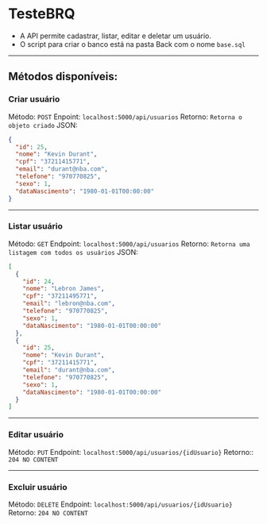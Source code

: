 # TesteBRQ

- A API permite cadastrar, listar, editar e deletar um usuário.
- O script para criar o banco está na pasta Back com o nome `base.sql`

---

## Métodos disponíveis:

### Criar usuário
Método: `POST`
Enpoint: `localhost:5000/api/usuarios`
Retorno: `Retorna o objeto criado`
JSON:
```json
{
  "id": 25,
  "nome": "Kevin Durant",
  "cpf": "37211415771",
  "email": "durant@nba.com",
  "telefone": "970770825",
  "sexo": 1,
  "dataNascimento": "1980-01-01T00:00:00"
}
```
---

### Listar usuário
Método: `GET`
Endpoint: `localhost:5000/api/usuarios`
Retorno: `Retorna uma listagem com todos os usuários`
JSON:
```json
[
  {
    "id": 24,
    "nome": "Lebron James",
    "cpf": "37211495771",
    "email": "lebron@nba.com",
    "telefone": "970770825",
    "sexo": 1,
    "dataNascimento": "1980-01-01T00:00:00"
  },
  {
    "id": 25,
    "nome": "Kevin Durant",
    "cpf": "37211415771",
    "email": "durant@nba.com",
    "telefone": "970770825",
    "sexo": 1,
    "dataNascimento": "1980-01-01T00:00:00"
  }
]
```
---

### Editar usuário
Método: `PUT`
Endpoint: `localhost:5000/api/usuarios/{idUsuario}`
Retorno:: `204 NO CONTENT`

---

### Excluir usuário
Método: `DELETE`
Endpoint: `localhost:5000/api/usuarios/{idUsuario}`
Retorno: `204 NO CONTENT`